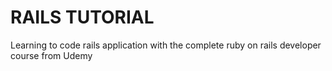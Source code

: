 # RAILS TUTORIAL

Learning to code rails application with the complete ruby on rails developer course from Udemy
